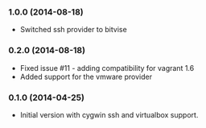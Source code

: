 ### 1.0.0 (2014-08-18)
* Switched ssh provider to bitvise

### 0.2.0 (2014-08-18)
* Fixed issue #11 - adding compatibility for vagrant 1.6
* Added support for the vmware provider

### 0.1.0 (2014-04-25)
* Initial version with cygwin ssh and virtualbox support.
